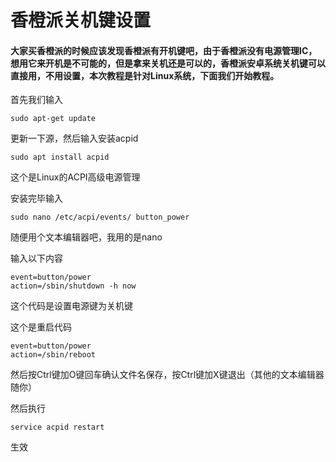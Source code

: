 # 香橙派关机键设置

#### 大家买香橙派的时候应该发现香橙派有开机键吧，由于香橙派没有电源管理IC，想用它来开机是不可能的，但是拿来关机还是可以的，香橙派安卓系统关机键可以直接用，不用设置，本次教程是针对Linux系统，下面我们开始教程。



首先我们输入

```
sudo apt-get update
```



更新一下源，然后输入安装acpid

```
sudo apt install acpid
```

这个是Linux的ACPI高级电源管理

  
安装完毕输入

```
sudo nano /etc/acpi/events/ button_power
```

随便用个文本编辑器吧，我用的是nano  


输入以下内容

```
event=button/power
action=/sbin/shutdown -h now
```

这个代码是设置电源键为关机键



这个是重启代码

```
event=button/power
action=/sbin/reboot
```

然后按Ctrl键加O键回车确认文件名保存，按Ctrl键加X键退出（其他的文本编辑器随你）



然后执行

```
service acpid restart
```

生效


